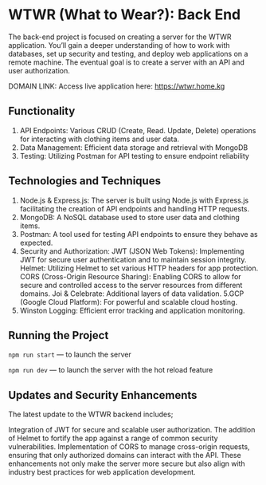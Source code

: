# WTWR (What to Wear?): Back End

The back-end project is focused on creating a server for the WTWR application. You’ll gain a deeper understanding of how to work with databases, set up security and testing, and deploy web applications on a remote machine. The eventual goal is to create a server with an API and user authorization.

DOMAIN LINK:
Access live application here:
https://wtwr.home.kg

## Functionality

1. API Endpoints: Various CRUD (Create, Read. Update, Delete) operations for interacting with clothing items and user data.
2. Data Management: Efficient data storage and retrieval with MongoDB
3. Testing: Utilizing Postman for API testing to ensure endpoint reliability

## Technologies and Techniques

1. Node.js & Express.js: The server is built using Node.js with Express.js facilitating the creation of API endpoints and handling HTTP requests.
2. MongoDB: A NoSQL database used to store user data and clothing items.
3. Postman: A tool used for testing API endpoints to ensure they behave as expected.
4. Security and Authorization:
   JWT (JSON Web Tokens): Implementing JWT for secure user authentication and to maintain session integrity.
   Helmet: Utilizing Helmet to set various HTTP headers for app protection.
   CORS (Cross-Origin Resource Sharing): Enabling CORS to allow for secure and controlled access to the server resources from different domains.
   Joi & Celebrate: Additional layers of data validation.
   5.GCP (Google Cloud Platform): For powerful and scalable cloud hosting.
5. Winston Logging: Efficient error tracking and application monitoring.

## Running the Project

`npm run start` — to launch the server

`npm run dev` — to launch the server with the hot reload feature

## Updates and Security Enhancements

The latest update to the WTWR backend includes;

Integration of JWT for secure and scalable user authorization.
The addition of Helmet to fortify the app against a range of common security vulnerabilities.
Implementation of CORS to manage cross-origin requests, ensuring that only authorized domains can interact with the API.
These enhancements not only make the server more secure but also align with industry best practices for web application development.
